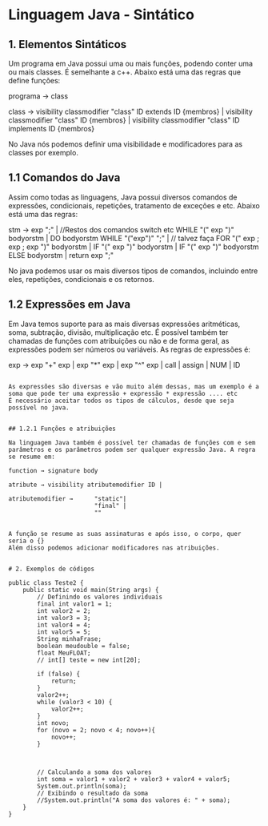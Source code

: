 # **Linguagem Java - Sintático**

## 1. Elementos Sintáticos

Um programa em Java possui uma ou mais funções, podendo conter uma ou mais classes. É semelhante a c++. Abaixo está uma das regras que define funções:

programa → class

class → visibility classmodifier "class" ID extends ID {membros} |
          visibility classmodifier "class" ID {membros} |
          visibility classmodifier "class" ID implements ID {membros}
          
No Java nós podemos definir uma visibilidade e modificadores para as classes por exemplo.

## 1.1 Comandos do Java

Assim como todas as linguagens, Java possui diversos comandos de expressões, condicionais, repetições, tratamento de exceções e etc. Abaixo está uma das regras:

stm → exp ";"                       |  //Restos dos comandos switch etc
      WHILE "(" exp ")" bodyorstm        |
      DO bodyorstm WHILE "("exp")" ";"       | // talvez faça
      FOR "(" exp ; exp ; exp ")" bodyorstm  |
      IF "(" exp ")" bodyorstm                 |
      IF "(" exp ")" bodyorstm ELSE bodyorstm |
      return exp ";"

No java podemos usar os mais diversos tipos de comandos, incluindo entre eles, repetições, condicionais e os retornos.

## 1.2 Expressões em Java

Em Java temos suporte para as mais diversas expressões aritméticas, soma, subtração, divisão, multiplicação etc. É possível também ter chamadas de funções com atribuições ou não e de forma geral, as expressões podem ser números ou variáveis. As regras de expressões é:

exp → exp "+" exp | 
      exp "*" exp | 
      exp "^" exp | 
      call | 
      assign | 
      NUM | 
      ID
```

As expressões são diversas e vão muito além dessas, mas um exemplo é a soma que pode ter uma expressão + expressão * expressão .... etc
É necessário aceitar todos os tipos de cálculos, desde que seja possível no java.


## 1.2.1 Funções e atribuições

Na linguagem Java também é possível ter chamadas de funções com e sem parâmetros e os parâmetros podem ser qualquer expressão Java. A regra se resume em:

function → signature body 

atribute → visibility atributemodifier ID |

atributemodifier →      "static"|
                        "final" |
                        ""          


A função se resume as suas assinaturas e após isso, o corpo, quer seria o {}
Além disso podemos adicionar modificadores nas atribuições.


# 2. Exemplos de códigos

public class Teste2 {
    public static void main(String args) {
        // Definindo os valores individuais
        final int valor1 = 1;
        int valor2 = 2;
        int valor3 = 3;
        int valor4 = 4;
        int valor5 = 5;
        String minhaFrase;
        boolean meudouble = false;
        float MeuFLOAT;
        // int[] teste = new int[20];

        if (false) {
            return;
        }
        valor2++;
        while (valor3 < 10) {
            valor2++;
        }
        int novo;
        for (novo = 2; novo < 4; novo++){
            novo++;
        }



        // Calculando a soma dos valores
        int soma = valor1 + valor2 + valor3 + valor4 + valor5;
        System.out.println(soma);
        // Exibindo o resultado da soma
        //System.out.println("A soma dos valores é: " + soma);
    }
}

